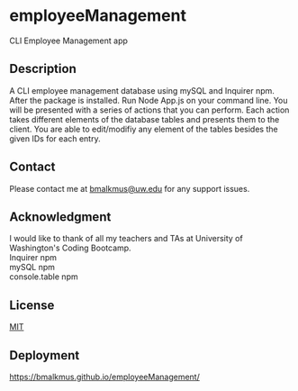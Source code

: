 # employeeManagement
CLI Employee Management app
## Description
A CLI employee management database using mySQL and Inquirer npm. After the package is installed. Run Node App.js on your command line. You will be presented with a series of actions that you can perform. Each action takes different elements of the database tables and presents them to the client. You are able to edit/modifiy any element of the tables besides the given IDs for each entry.
## Contact
Please contact me at bmalkmus@uw.edu for any support issues.
## Acknowledgment
I would like to thank of all my teachers and TAs at University of Washington's Coding Bootcamp. <br>
Inquirer npm <br>
mySQL npm <br>
console.table npm <br>

## License
[MIT](https://choosealicense.com/licenses/mit/)

## Deployment
https://bmalkmus.github.io/employeeManagement/

